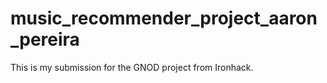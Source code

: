 # music_recommender_project_aaron_pereira
This is my submission for the GNOD project from Ironhack. 

